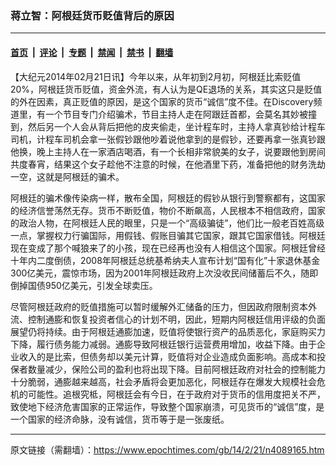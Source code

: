 ### 蒋立智：阿根廷货币贬值背后的原因

---

#### [首页](../../../..?n4089165) &nbsp;|&nbsp; [评论](../../../../../epoch-comment?n4089165) &nbsp;|&nbsp; [专题](../../../../../epoch-special?n4089165) &nbsp;|&nbsp; [禁闻](../../../../../epoch-news?n4089165) &nbsp;|&nbsp; [禁书](../../../../../books?n4089165) &nbsp;|&nbsp; [翻墙](https://github.com/gfw-breaker/nogfw/blob/master/README.md?n4089165)


<div class="post_content" id="artbody" itemprop="articleBody">
 <!-- article content begin -->
 <p>
  【大纪元2014年02月21日讯】今年以来，从年初到2月初，阿根廷比索贬值20%，阿根廷货币贬值，资金外流，有人认为是QE退场的关系，其实这只是贬值的外在因素，真正贬值的原因，是这个国家的货币“诚信”度不佳。在Discovery频道里，有一个节目专门介绍骗术，节目主持人走在阿跟廷首都，会莫名其妙被撞到，然后另一个人会从背后把他的皮夹偷走，坐计程车时，主持人拿真钞给计程车司机，计程车司机会拿一张假钞跟他吵着说他拿到的是假钞，还要再拿一张真钞跟他换，晚上主持人在一家酒店喝酒，有一个长相非常貌美的女子，说要跟他到房间共度春宵，结果这个女子趁他不注意的时候，在他酒里下药，准备把他的财务洗劫一空，这就是阿根廷的骗术。
 </p>
 <p>
  阿根廷的骗术像传染病一样，散布全国，阿根廷的假钞从银行到警察都有，这国家的经济信誉荡然无存。货币不断贬值，物价不断飙高，人民根本不相信政府，国家的政治人物，在阿根廷人民的眼里，只是一个“高级骗徒”，他们比一般老百姓高级一点，掌握权力行骗国际，用假钱、假账目骗其它国家，跟其它国家借钱。阿根廷现在变成了那个喊狼来了的小孩，现在已经再也没有人相信这个国家。阿根廷曾经十年内二度倒债，2008年阿根廷总统基希纳夫人宣布计划“国有化”十家退休基金300亿美元，震惊市场，因为2001年阿根廷政府上次没收民间储蓄后不久，随即倒掉国债950亿美元，引发全球卖压。
 </p>
 <p>
  尽管阿根廷政府的贬值措施可以暂时缓解外汇储备的压力，但因政府限制资本外流、控制通膨和恢复投资者信心的计划不明，因此，短期内阿根廷信用评级的负面展望仍将持续。由于阿根廷通膨加速，贬值将使银行资产的品质恶化，家庭购买力下降，履行债务能力减弱。通膨导致阿根廷银行运营费用增加，收益下降。由于企业收入的是比索，但债务却以美元计算，贬值将对企业造成负面影响。高成本和投保者数量减少，保险公司的盈利也将出现下降。目前阿根廷政府对社会的控制能力十分脆弱，通膨越来越高，社会矛盾将会更加恶化，阿根廷存在爆发大规模社会危机的可能性。追根究柢，阿根廷会有今日，在于政府对于货币的信用度把关不严，致使地下经济危害国家的正常运作，导致整个国家崩溃，可见货币的“诚信”度，是一个国家的经济命脉，没有诚信，货币等于是一张废纸。
 </p>
 <!-- article content end -->
 <div id="below_article_ad">
 </div>
</div>


---

原文链接（需翻墙）：https://www.epochtimes.com/gb/14/2/21/n4089165.htm